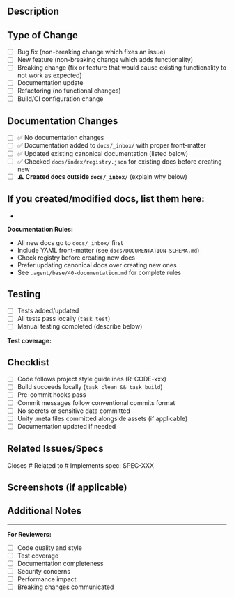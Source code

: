 ## Description

<!-- Briefly describe what this PR does and why -->

## Type of Change

- [ ] Bug fix (non-breaking change which fixes an issue)
- [ ] New feature (non-breaking change which adds functionality)
- [ ] Breaking change (fix or feature that would cause existing functionality to not work as expected)
- [ ] Documentation update
- [ ] Refactoring (no functional changes)
- [ ] Build/CI configuration change

## Documentation Changes

- [ ] ✅ No documentation changes
- [ ] ✅ Documentation added to `docs/_inbox/` with proper front-matter
- [ ] ✅ Updated existing canonical documentation (listed below)
- [ ] ✅ Checked `docs/index/registry.json` for existing docs before creating new
- [ ] ⚠️  **Created docs outside `docs/_inbox/`** (explain why below)

**If you created/modified docs, list them here:**
-

-

**Documentation Rules:**

- All new docs go to `docs/_inbox/` first
- Include YAML front-matter (see `docs/DOCUMENTATION-SCHEMA.md`)
- Check registry before creating new docs
- Prefer updating canonical docs over creating new ones
- See `.agent/base/40-documentation.md` for complete rules

## Testing

- [ ] Tests added/updated
- [ ] All tests pass locally (`task test`)
- [ ] Manual testing completed (describe below)

**Test coverage:**
<!-- Describe what you tested -->

## Checklist

- [ ] Code follows project style guidelines (R-CODE-xxx)
- [ ] Build succeeds locally (`task clean && task build`)
- [ ] Pre-commit hooks pass
- [ ] Commit messages follow conventional commits format
- [ ] No secrets or sensitive data committed
- [ ] Unity .meta files committed alongside assets (if applicable)
- [ ] Documentation updated if needed

## Related Issues/Specs

Closes #
Related to #
Implements spec: SPEC-XXX

## Screenshots (if applicable)

<!-- Add screenshots for UI changes -->

## Additional Notes

<!-- Any additional context, concerns, or questions -->

---

**For Reviewers:**

- [ ] Code quality and style
- [ ] Test coverage
- [ ] Documentation completeness
- [ ] Security concerns
- [ ] Performance impact
- [ ] Breaking changes communicated
